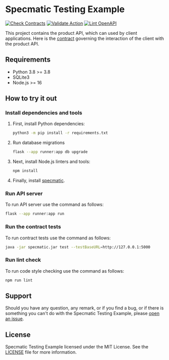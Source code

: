 # Specmatic Testing Example

[![Check Contracts](https://github.com/sergeyklay/specmatic-testing-example/actions/workflows/contracts.yaml/badge.svg)](https://github.com/sergeyklay/specmatic-testing-example/actions/workflows/contracts.yaml)
[![Validate Action](https://github.com/sergeyklay/specmatic-testing-example/actions/workflows/versions.yaml/badge.svg)](https://github.com/sergeyklay/specmatic-testing-example/actions/workflows/versions.yaml)
[![Lint OpenAPI](https://github.com/sergeyklay/specmatic-testing-example/actions/workflows/lint.yaml/badge.svg)](https://github.com/sergeyklay/specmatic-testing-example/actions/workflows/lint.yaml)

This project contains the product API, which can used by client applications.
Here is the [contract](https://github.com/sergeyklay/specmatic-testing-example/blob/main/contracts/documentation.yaml)
governing the interaction of the client with the product API.

## Requirements
- Python 3.8 >= 3.8
- SQLite3
- Node.js >= 16

## How to try it out

### Install dependencies and tools

1. First, install Python dependencies:
   ```bash
   python3 -m pip install -r requirements.txt
   ```

2. Run database migrations
   ```bash
   flask --app runner:app db upgrade
   ```

3. Next, install Node.js linters and tools:
   ```bash
   npm install
   ```

4. Finally, install [specmatic](https://specmatic.in/download/latest.html).

### Run API server

To run API server use the command as follows:

```bash
flask --app runner:app run
```

### Run the contract tests

To run contract tests use the command as follows:

```bash
java -jar specmatic.jar test --testBaseURL=http://127.0.0.1:5000
```

### Run lint check

To run code style checking use the command as follows:

```bash
npm run lint
```

## Support

Should you have any question, any remark, or if you find a bug, or if there is something
you can't do with the Specmatic Testing Example, please
[open an issue](https://github.com/sergeyklay/specmatic-testing-example/issues).

## License

Specmatic Testing Example licensed under the MIT License.
See the [LICENSE](./LICENSE) file for more information.
